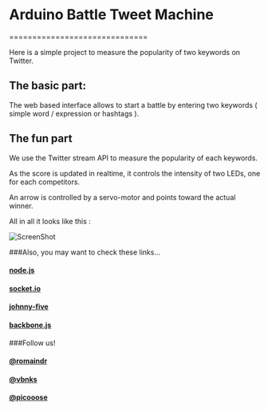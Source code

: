 # Arduino Battle Tweet Machine
==============================

Here is a simple project to measure the popularity of two keywords on Twitter.

## The basic part:

The web based interface allows to start a battle by entering two keywords ( simple word / expression or hashtags ).

## The fun part

We use the Twitter stream API to measure the popularity of each keywords.

As the score is updated in realtime, it controls the intensity of two LEDs, one for each competitors.

An arrow is controlled by a servo-motor and points toward the actual winner.

All in all it looks like this :

![ScreenShot](https://d1zjcuqflbd5k.cloudfront.net/files/tmp_711a04b01a2a1c0dfbdb2494daa4440a/RlbX?response-content-disposition=inline;%20filename*=UTF-8''photo.JPG&Expires=1360150201&Signature=X107qxZGJMdiR0VJyuSKQLa3E1DdIC~rsZp02MpkyC98E4RWmp~upSTohufxCltVt6N64CQZoqhIqK-OjsW7ipTKk4aY8l241bUGfJcHF8~9Vdd7VY1svRnTNXplZA9ejmqXVuBDUc4ArKA9Vh3SLi~f4AJn6Su5LNq24Bo1cn4_&Key-Pair-Id=APKAJTEIOJM3LSMN33SA)

###Also, you may want to check these links...
#### [node.js](http://nodejs.org)
#### [socket.io](http://socket.io)
#### [johnny-five](https://github.com/rwldrn/johnny-five)
#### [backbone.js](http://backbonejs.org/)

###Follow us!

#### [@romaindr](https://twitter.com/romaindr)
#### [@vbnks](https://twitter.com/vbnks)
#### [@picooose](https://twitter.com/picooose)